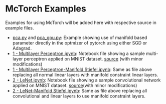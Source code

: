 # McTorch Examples

Examples for using McTorch will be added here with respective source in example files.
- [pca.py](pca.py) and [pca_gpu.py](pca_gpu.py): Example showing use of manifold based parameter directly in the optmizer of pytorch using either SGD or Adagrad.
- [1 - Multilayer Perceptron.ipynb](1%20-%20Multilayer%20Perceptron.ipynb): Notebook file showing a sample multi-layer perceptron applied on MNIST dataset. [source](https://github.com/bentrevett/pytorch-image-classification/blob/master/1%20-%20Multilayer%20Perceptron.ipynb) (with minor modifications)
- [1 - Multilayer Perceptron-Manifold Stiefel.ipynb](1%20-%20Multilayer%20Perceptron-Manifold%20Stiefel.ipynb): Same as file above replacing all normal linear layers with manifold constraint linear layers.
- [2 - LeNet.ipynb](2%20-%20LeNet.ipynb): Notebook file showing a sample convolutional network applied on MNIST dataset. [source](https://github.com/bentrevett/pytorch-image-classification/blob/master/2%20-%20LeNet.ipynb)(with minor modifications)
- [2 - LeNet-Manifold Stiefel.ipynb](2%20-%20LeNet-Manifold%20Stiefel.ipynb): Same as file above replacing all convolutional and linear layers to use manifold constraint layers.
